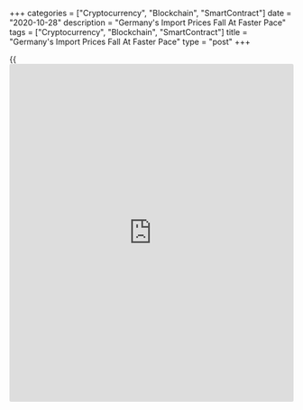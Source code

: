 +++
categories = ["Cryptocurrency", "Blockchain", "SmartContract"]
date = "2020-10-28"
description = "Germany's Import Prices Fall At Faster Pace"
tags = ["Cryptocurrency", "Blockchain", "SmartContract"]
title = "Germany's Import Prices Fall At Faster Pace"
type = "post"
+++

{{<iframe id="large-banner" src="https://www.bounty.group/#slide=8.0" width="100%" height="600" scrolling="no" style="border: 0px solid rgb(216, 221, 230); border-radius: 3px;">}}

Germany's import prices dropped at a faster pace in September driven by
a sharp fall in energy prices, data released by Destatis revealed
Wednesday.

Import prices declined 4.3 percent year-on-year, faster than the 4
percent decrease seen in August.

Data showed that energy import prices were 29.7 percent cheaper in
September than in the same period last year. Prices for imported
intermediate goods slid 2.5 percent and that of capital goods dropped 1
percent.

Durable goods prices decreased 1.1 percent and consumer goods prices
slid 0.3 percent.

On a monthly basis, import price growth improved to 0.3 percent from 0.1
percent.

Excluding energy, import prices gained 0.2 percent on month but fell 1.3
percent on a yearly basis in September.

Further, data showed that export prices decreased 1.1 percent annually,
the same pace of decline as seen in August. Month-on-month, export
prices edged up 0.1 percent.

For comments and feedback [contact](https://www.playgroundfx.com/contact/): editorial@rtt[news](https://www.letsplayfx.com/blog/forex-news-website/).com

[Economic News][1]

 **What parts of the world are seeing the best (and worst) economic
performances lately? Click[here][2] to check out our [Econ Scorecard][2]
and find out! See up-to-the-moment [ranking](https://www.playgroundfx.com/blog/crypto-exchange-ranking/)s for the best and worst
performers in [GDP][3], [unemployment rate][4], [inflation][5] and much
more.**

   1. www.rtt[news](https://www.letsplayfx.com/blog/forex-news-website/).com/Content/EconomicNews.aspx
   2. www.rtt[news](https://www.letsplayfx.com/blog/forex-news-website/).com/economic-scorecard/world-rank/retail-sales/highest-performance.aspx
   3. www.rtt[news](https://www.letsplayfx.com/blog/forex-news-website/).com/economic-scorecard/world-rank/GDP/highest-performance.aspx
   4. www.rtt[news](https://www.letsplayfx.com/blog/forex-news-website/).com/economic-scorecard/world-rank/unemployment-rate/lowest-performance.aspx
   5. www.rtt[news](https://www.letsplayfx.com/blog/forex-news-website/).com/economic-scorecard/world-rank/CPI/highest-performance.aspx